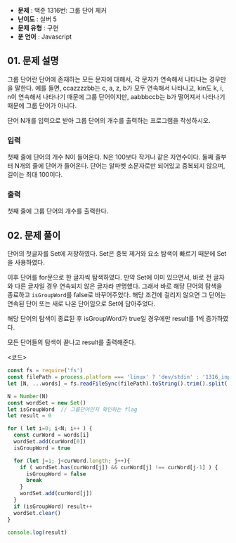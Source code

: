 - **문제** : 백준 1316번: 그룹 단어 체커
- **난이도** : 실버 5
- **문제 유형** : 구현
- **푼 언어** : Javascript

## 01. 문제 설명
그룹 단어란 단어에 존재하는 모든 문자에 대해서, 각 문자가 연속해서 나타나는 경우만을 말한다. 예를 들면, ccazzzzbb는 c, a, z, b가 모두 연속해서 나타나고, kin도 k, i, n이 연속해서 나타나기 때문에 그룹 단어이지만, aabbbccb는 b가 떨어져서 나타나기 때문에 그룹 단어가 아니다.

단어 N개를 입력으로 받아 그룹 단어의 개수를 출력하는 프로그램을 작성하시오.

### 입력
첫째 줄에 단어의 개수 N이 들어온다. N은 100보다 작거나 같은 자연수이다. 둘째 줄부터 N개의 줄에 단어가 들어온다. 단어는 알파벳 소문자로만 되어있고 중복되지 않으며, 길이는 최대 100이다.

### 출력
첫째 줄에 그룹 단어의 개수를 출력한다.

## 02. 문제 풀이 
단어의 첫글자를 Set에 저장하였다. Set은 중복 제거와 요소 탐색이 빠르기 때문에 Set을 사용하였다.

이후 단어를 for문으로 한 글자씩 탐색하였다. 
만약 Set에 이미 있으면서, 바로 전 글자와 다른 글자일 경우 연속되지 않은 글자라 판명했다. 그래서 바로 해당 단어의 탐색을 종료하고 `isGroupWord`를 false로 바꾸어주었다.
해당 조건에 걸리지 않으면 그 단어는 연속된 단어 또는 새로 나온 단어임으로 Set에 담아주었다.

해당 단어의 탐색이 종료된 후 isGroupWord가 true일 경우에만 result를 1씩 증가하였다. 

모든 단어들의 탐색이 끝나고 result를 출력해준다.

<코드>
```javascript
const fs = require('fs')
const filePath = process.platform === 'linux' ? 'dev/stdin' : '1316_input.txt'
let [N, ...words] = fs.readFileSync(filePath).toString().trim().split('\n')

N = Number(N)
const wordSet = new Set()
let isGroupWord  // 그룹단어인지 확인하는 flag
let result = 0

for ( let i=0; i<N; i++ ) {
  const curWord = words[i]
  wordSet.add(curWord[0])
  isGroupWord = true

  for (let j=1; j<curWord.length; j++){
    if ( wordSet.has(curWord[j]) && curWord[j] !== curWord[j-1] ) {
      isGroupWord = false
      break
    }
    wordSet.add(curWord[j])
  }
  if (isGroupWord) result++
  wordSet.clear()
}

console.log(result)
```
